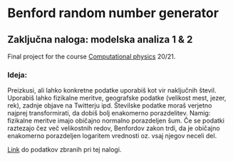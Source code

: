 # Benford random number generator
## Zaključna naloga: modelska analiza 1 & 2
Final project for the course [Computational physics](https://predmeti.fmf.uni-lj.si/modelska/letnik20-21) 20/21.

### Ideja:
Preizkusi, ali lahko konkretne podatke uporabiš kot vir naključnih števil. Uporabiš lahko
fizikalne meritve, geografske podatke (velikost mest, jezer, rek), zadnje objave na Twitterju
ipd. Številske podatke moraš verjetno najprej transformirati, da dobiš bolj enakomerno
porazdelitev. Namig: fizikalne meritve imajo običajno normalno porazdeljen šum. Če se
podatki raztezajo čez več velikostnih redov, Benfordov zakon trdi, da je običajno enakomerno
porazdeljen logaritem vrednosti oz. vsaj njegov neceli del.

[Link](https://www.kaggle.com/datasets/thunderz/a-month-of-askreddit) do podatkov zbranih pri tej nalogi.
